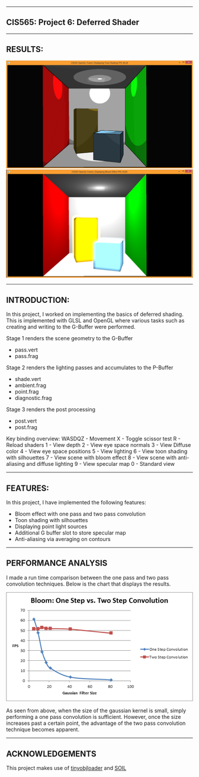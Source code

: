 -------------------------------------------------------------------------------
CIS565: Project 6: Deferred Shader
-------------------------------------------------------------------------------

-------------------------------------------------------------------------------
RESULTS:
-------------------------------------------------------------------------------
![result](screenshots/cornell_box_toon.png)
![result](screenshots/cornell_box_bloom.png)

-------------------------------------------------------------------------------
INTRODUCTION:
-------------------------------------------------------------------------------
In this project, I worked on implementing the basics of deferred shading. This is implemented with GLSL and OpenGL where various tasks such as
creating and writing to the G-Buffer were performed.

Stage 1 renders the scene geometry to the G-Buffer
* pass.vert
* pass.frag

Stage 2 renders the lighting passes and accumulates to the P-Buffer
* shade.vert
* ambient.frag
* point.frag
* diagnostic.frag

Stage 3 renders the post processing
* post.vert
* post.frag

Key binding overview:
WASDQZ - Movement
X - Toggle scissor test
R - Reload shaders
1 - View depth
2 - View eye space normals
3 - View Diffuse color
4 - View eye space positions
5 - View lighting
6 - View toon shading with silhouettes
7 - View scene with bloom effect
8 - View scene with anti-aliasing and diffuse lighting
9 - View specular map
0 - Standard view

-------------------------------------------------------------------------------
FEATURES:
-------------------------------------------------------------------------------

In this project, I have implemented the following features:

* Bloom effect with one pass and two pass convolution
* Toon shading with silhouettes
* Displaying point light sources
* Additional G buffer slot to store specular map
* Anti-aliasing via averaging on contours

-------------------------------------------------------------------------------
PERFORMANCE ANALYSIS
-------------------------------------------------------------------------------

I made a run time comparison between the one pass and two pass convolution techniques. Below is the chart that displays
the results.

![result](screenshots/perf_analysis.png)

As seen from above, when the size of the gaussian kernel is small, simply performing a one pass convolution is sufficient. However,
once the size increases past a certain point, the advantage of the two pass convolution technique becomes apparent.


---
ACKNOWLEDGEMENTS
---
This project makes use of [tinyobjloader](http://syoyo.github.io/tinyobjloader/) and [SOIL](http://lonesock.net/soil.html)
